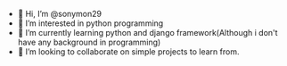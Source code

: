- 👋 Hi, I’m @sonymon29
- 👀 I’m interested in python programming
- 🌱 I’m currently learning python and django framework(Although i don't have any background in programming)
- 💞️ I’m looking to collaborate on simple projects to learn from.

<!---
sonymon29/sonymon29 is a ✨ special ✨ repository because its `README.md` (this file) appears on your GitHub profile.
You can click the Preview link to take a look at your changes.
--->
